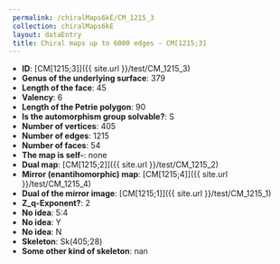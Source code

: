 ```yaml
--- 
 permalink: /chiralMaps6kE/CM_1215_3 
 collection: chiralMaps6kE
 layout: dataEntry
 title: Chiral maps up to 6000 edges - CM[1215;3]
---
```


- **ID**: [CM[1215;3]]({{ site.url }}/test/CM_1215_3)
- **Genus of the underlying surface**: 379
- **Length of the face**: 45
- **Valency**: 6
- **Length of the Petrie polygon**: 90
- **Is the automorphism group solvable?**: S
- **Number of vertices**: 405
- **Number of edges**: 1215
- **Number of faces**: 54
- **The map is self-**: none
- **Dual map**: [CM[1215;2]]({{ site.url }}/test/CM_1215_2)
- **Mirror (enantihomorphic) map**: [CM[1215;4]]({{ site.url }}/test/CM_1215_4)
- **Dual of the mirror image**: [CM[1215;1]]({{ site.url }}/test/CM_1215_1)
- **Z_q-Exponent?**: 2
- **No idea**:  5:4
- **No idea**: Y
- **No idea**: N
- **Skeleton**: Sk(405;28)
- **Some other kind of skeleton**: nan
